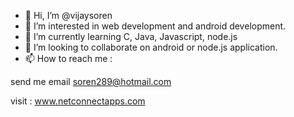 - 👋 Hi, I’m @vijaysoren
- 👀 I’m interested in web development and android development.
- 🌱 I’m currently learning C, Java, Javascript, node.js
- 💞️ I’m looking to collaborate on android or node.js application.
- 📫 How to reach me :
        
 send me email soren289@hotmail.com

 visit : www.netconnectapps.com

<!---
vijaysoren/vijaysoren is a ✨ special ✨ repository because its `README.md` (this file) appears on your GitHub profile.
You can click the Preview link to take a look at your changes.
--->
